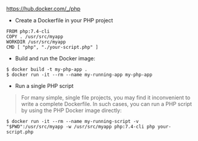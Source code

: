 https://hub.docker.com/_/php


* Create a Dockerfile in your PHP project
```
FROM php:7.4-cli
COPY . /usr/src/myapp
WORKDIR /usr/src/myapp
CMD [ "php", "./your-script.php" ]
```

* Build and run the Docker image:
```
$ docker build -t my-php-app .
$ docker run -it --rm --name my-running-app my-php-app
```


* Run a single PHP script
> For many simple, single file projects, 
> you may find it inconvenient to write a complete Dockerfile. 
> In such cases, you can run a PHP script by using the PHP Docker image directly:

```
$ docker run -it --rm --name my-running-script -v "$PWD":/usr/src/myapp -w /usr/src/myapp php:7.4-cli php your-script.php
```
